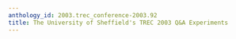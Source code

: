 ```yaml
---
anthology_id: 2003.trec_conference-2003.92
title: The University of Sheffield's TREC 2003 Q&A Experiments
---
```

